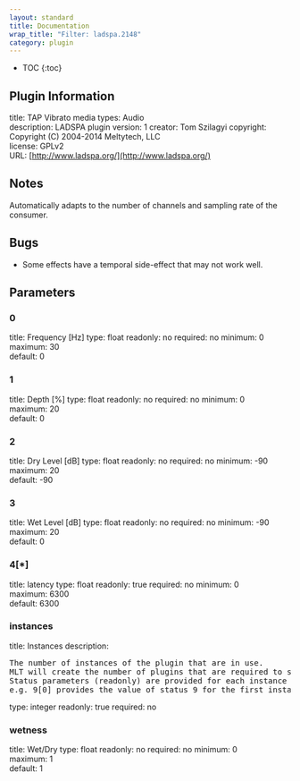 ```yaml
---
layout: standard
title: Documentation
wrap_title: "Filter: ladspa.2148"
category: plugin
---
```

* TOC
{:toc}

## Plugin Information

title: TAP Vibrato
media types:
Audio  
description: LADSPA plugin
version: 1
creator: Tom Szilagyi
copyright: Copyright (C) 2004-2014 Meltytech, LLC  
license: GPLv2  
URL: [http://www.ladspa.org/](http://www.ladspa.org/)  

## Notes

Automatically adapts to the number of channels and sampling rate of the consumer.

## Bugs

* Some effects have a temporal side-effect that may not work well.


## Parameters

### 0

title: Frequency [Hz]  type: float
readonly: no
required: no
minimum: 0  
maximum: 30  
default: 0  

### 1

title: Depth [%]  type: float
readonly: no
required: no
minimum: 0  
maximum: 20  
default: 0  

### 2

title: Dry Level [dB]  type: float
readonly: no
required: no
minimum: -90  
maximum: 20  
default: -90  

### 3

title: Wet Level [dB]  type: float
readonly: no
required: no
minimum: -90  
maximum: 20  
default: 0  

### 4[*]

title: latency  type: float
readonly: true
required: no
minimum: 0  
maximum: 6300  
default: 6300  

### instances

title: Instances  description:
<pre>
The number of instances of the plugin that are in use.
MLT will create the number of plugins that are required to support the number of audio channels.
Status parameters (readonly) are provided for each instance and are accessed by specifying the instance number after the identifier (starting at zero).
e.g. 9[0] provides the value of status 9 for the first instance.
</pre>
type: integer
readonly: true
required: no

### wetness

title: Wet/Dry  type: float
readonly: no
required: no
minimum: 0  
maximum: 1  
default: 1  

